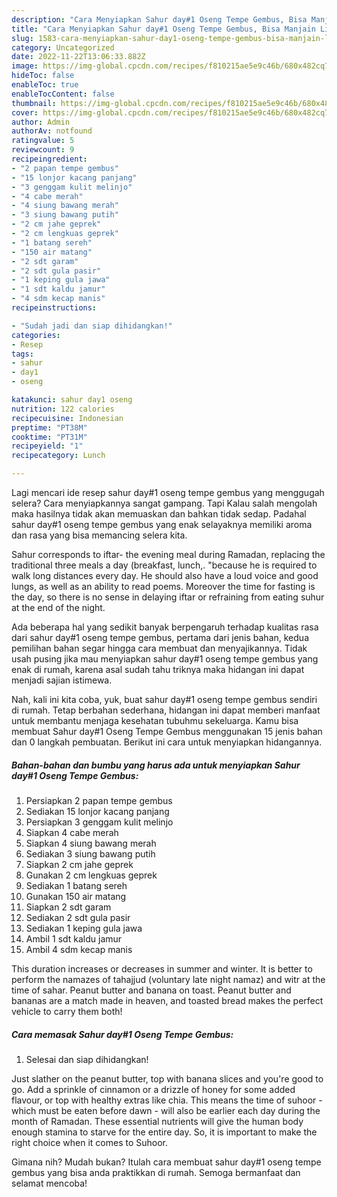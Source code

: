```yaml
---
description: "Cara Menyiapkan Sahur day#1 Oseng Tempe Gembus, Bisa Manjain Lidah"
title: "Cara Menyiapkan Sahur day#1 Oseng Tempe Gembus, Bisa Manjain Lidah"
slug: 1583-cara-menyiapkan-sahur-day1-oseng-tempe-gembus-bisa-manjain-lidah
category: Uncategorized
date: 2022-11-22T13:06:33.882Z
image: https://img-global.cpcdn.com/recipes/f810215ae5e9c46b/680x482cq70/sahur-day1-oseng-tempe-gembus-foto-resep-utama.jpg
hideToc: false
enableToc: true
enableTocContent: false
thumbnail: https://img-global.cpcdn.com/recipes/f810215ae5e9c46b/680x482cq70/sahur-day1-oseng-tempe-gembus-foto-resep-utama.jpg
cover: https://img-global.cpcdn.com/recipes/f810215ae5e9c46b/680x482cq70/sahur-day1-oseng-tempe-gembus-foto-resep-utama.jpg
author: Admin
authorAv: notfound
ratingvalue: 5
reviewcount: 9
recipeingredient:
- "2 papan tempe gembus"
- "15 lonjor kacang panjang"
- "3 genggam kulit melinjo"
- "4 cabe merah"
- "4 siung bawang merah"
- "3 siung bawang putih"
- "2 cm jahe geprek"
- "2 cm lengkuas geprek"
- "1 batang sereh"
- "150 air matang"
- "2 sdt garam"
- "2 sdt gula pasir"
- "1 keping gula jawa"
- "1 sdt kaldu jamur"
- "4 sdm kecap manis"
recipeinstructions:

- "Sudah jadi dan siap dihidangkan!"
categories:
- Resep
tags:
- sahur
- day1
- oseng

katakunci: sahur day1 oseng 
nutrition: 122 calories
recipecuisine: Indonesian
preptime: "PT38M"
cooktime: "PT31M"
recipeyield: "1"
recipecategory: Lunch

---
```



Lagi mencari ide resep sahur day#1 oseng tempe gembus yang menggugah selera? Cara menyiapkannya sangat gampang. Tapi Kalau salah mengolah maka hasilnya tidak akan memuaskan dan bahkan tidak sedap. Padahal sahur day#1 oseng tempe gembus yang enak selayaknya memiliki aroma dan rasa yang bisa memancing selera kita.


Sahur corresponds to iftar- the evening meal during Ramadan, replacing the traditional three meals a day (breakfast, lunch,. &#34;because he is required to walk long distances every day. He should also have a loud voice and good lungs, as well as an ability to read poems. Moreover the time for fasting is the day, so there is no sense in delaying iftar or refraining from eating suhur at the end of the night.

Ada beberapa hal yang sedikit banyak berpengaruh terhadap kualitas rasa dari sahur day#1 oseng tempe gembus, pertama dari jenis bahan, kedua pemilihan bahan segar hingga cara membuat dan menyajikannya. Tidak usah pusing jika mau menyiapkan sahur day#1 oseng tempe gembus yang enak di rumah, karena asal sudah tahu triknya maka hidangan ini dapat menjadi sajian istimewa.


Nah, kali ini kita coba, yuk, buat sahur day#1 oseng tempe gembus sendiri di rumah. Tetap berbahan sederhana, hidangan ini dapat memberi manfaat untuk membantu menjaga kesehatan tubuhmu sekeluarga. Kamu bisa membuat Sahur day#1 Oseng Tempe Gembus menggunakan 15 jenis bahan dan 0 langkah pembuatan. Berikut ini cara untuk menyiapkan hidangannya.

<!--inarticleads1-->

##### Bahan-bahan dan bumbu yang harus ada untuk menyiapkan Sahur day#1 Oseng Tempe Gembus:

1. Persiapkan 2 papan tempe gembus
1. Sediakan 15 lonjor kacang panjang
1. Persiapkan 3 genggam kulit melinjo
1. Siapkan 4 cabe merah
1. Siapkan 4 siung bawang merah
1. Sediakan 3 siung bawang putih
1. Siapkan 2 cm jahe geprek
1. Gunakan 2 cm lengkuas geprek
1. Sediakan 1 batang sereh
1. Gunakan 150 air matang
1. Siapkan 2 sdt garam
1. Sediakan 2 sdt gula pasir
1. Sediakan 1 keping gula jawa
1. Ambil 1 sdt kaldu jamur
1. Ambil 4 sdm kecap manis


This duration increases or decreases in summer and winter. It is better to perform the namazes of tahajjud (voluntary late night namaz) and witr at the time of sahar. Peanut butter and banana on toast. Peanut butter and bananas are a match made in heaven, and toasted bread makes the perfect vehicle to carry them both! 

<!--inarticleads2-->

##### Cara memasak Sahur day#1 Oseng Tempe Gembus:


1. Selesai dan siap dihidangkan!

Just slather on the peanut butter, top with banana slices and you&#39;re good to go. Add a sprinkle of cinnamon or a drizzle of honey for some added flavour, or top with healthy extras like chia. This means the time of suhoor - which must be eaten before dawn - will also be earlier each day during the month of Ramadan. These essential nutrients will give the human body enough stamina to starve for the entire day. So, it is important to make the right choice when it comes to Suhoor. 

Gimana nih? Mudah bukan? Itulah cara membuat sahur day#1 oseng tempe gembus yang bisa anda praktikkan di rumah. Semoga bermanfaat dan selamat mencoba!
